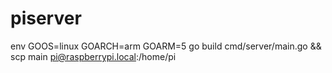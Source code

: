 # piserver

env GOOS=linux GOARCH=arm GOARM=5 go build cmd/server/main.go && scp main pi@raspberrypi.local:/home/pi
